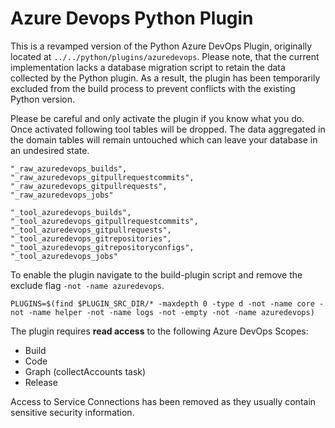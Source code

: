 <!--
Licensed to the Apache Software Foundation (ASF) under one or more
contributor license agreements.  See the NOTICE file distributed with
this work for additional information regarding copyright ownership.
The ASF licenses this file to You under the Apache License, Version 2.0
(the "License"); you may not use this file except in compliance with
the License.  You may obtain a copy of the License at

    http://www.apache.org/licenses/LICENSE-2.0

Unless required by applicable law or agreed to in writing, software
distributed under the License is distributed on an "AS IS" BASIS,
WITHOUT WARRANTIES OR CONDITIONS OF ANY KIND, either express or implied.
See the License for the specific language governing permissions and
limitations under the License.
-->

# Azure Devops Python Plugin

This is a revamped version of the Python Azure DevOps Plugin, originally located at `../../python/plugins/azuredevops`.
Please note, that the current implementation lacks a database migration script to retain the data collected by the
Python plugin. As a result, the plugin has been temporarily excluded from the build process to prevent conflicts with
the existing Python version.

Please be careful and only activate the plugin if you know what you do. Once activated following tool tables
will be dropped. The data aggregated in the domain tables will remain untouched which can leave your database in an
undesired state.

```
"_raw_azuredevops_builds",
"_raw_azuredevops_gitpullrequestcommits",
"_raw_azuredevops_gitpullrequests",
"_raw_azuredevops_jobs"

"_tool_azuredevops_builds",
"_tool_azuredevops_gitpullrequestcommits",
"_tool_azuredevops_gitpullrequests",
"_tool_azuredevops_gitrepositories",
"_tool_azuredevops_gitrepositoryconfigs",
"_tool_azuredevops_jobs"
```

To enable the plugin navigate to the build-plugin script and remove the exclude flag `-not -name azuredevops`.

```
PLUGINS=$(find $PLUGIN_SRC_DIR/* -maxdepth 0 -type d -not -name core -not -name helper -not -name logs -not -empty -not -name azuredevops)
```

The plugin requires **read access** to the following Azure DevOps Scopes:

- Build
- Code
- Graph (collectAccounts task)
- Release

Access to Service Connections has been removed as they usually contain sensitive security information.